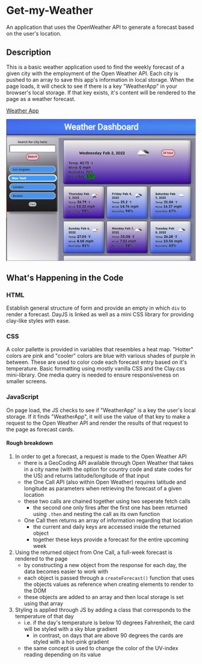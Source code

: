 # Get-my-Weather
An application that uses the OpenWeather API to generate a forecast based on the user's location.

## Description

This is a basic weather application used to find the weekly forecast of a given city with the employment of the Open Weather API. Each city is pushed to an array to save this app's information in local storage. When the page loads, it will check to see if there is a key "WeatherApp" in your browser's local storage. If that key exists, it's content will be rendered to the page as a weather forecast.

[Weather App](https://maxfrank13.github.io/Get-the-Weather/)

![Picture of Weather App](https://github.com/MaxFrank13/Get-the-Weather/blob/main/assets/app-photo.PNG)

## What's Happening in the Code

### HTML

Establish general structure of form and provide an empty in which `div` to render a forecast. DayJS is linked as well as a mini CSS library for providing clay-like styles with ease.

### CSS

A color pallette is provided in variables that resembles a heat map. "Hotter" colors are pink and "cooler" colors are blue with various shades of purple in between. These are used to color code each forecast entry based on it's temperature. Basic formatting using mostly vanilla CSS and the Clay.css mini-library. One media query is needed to ensure responsiveness on smaller screens.

### JavaScript

On page load, the JS checks to see if "WeatherApp" is a key the user's local storage. If it finds "WeatherApp", it will use the value of that key to make a request to the Open Weather API and render the results of that request to the page as forecast cards.

#### Rough breakdown 
1. In order to get a forecast, a request is made to the Open Weather API
    - there is a GeoCoding API available through Open Weather that takes in a city name (with the option for country code and state codes for the US) and returns latitude/longitude of that input
    - the One Call API (also within Open Weather) requires latitude and longitude as parameters when retrieving the forecast of a given location
    - these two calls are chained together using two seperate fetch calls
        - the second one only fires after the first one has been returned using `.then` and nesting the call as its own function
    - One Call then returns an array of information regarding that location
        - the current and daily keys are accessed inside the returned object
        - together these keys provide a forecast for the entire upcoming week
2. Using the returned object from One Call, a full-week forecast is rendered to the page
    - by constructing a new object from the response for each day, the data becomes easier to work with
    - each object is passed through a `createForecast()` function that uses the objects values as reference when creating elements to render to the DOM
    - these objects are added to an array and then local storage is set using that array
3. Styling is applied through JS by adding a class that corresponds to the temperature of that day
    - i.e. if the day's temperature is below 10 degrees Fahrenheit, the card will be styled with a sky blue gradient
        - in contrast, on days that are above 90 degrees the cards are styled with a hot-pink gradient
    - the same concept is used to change the color of the UV-index reading depending on its value
    



